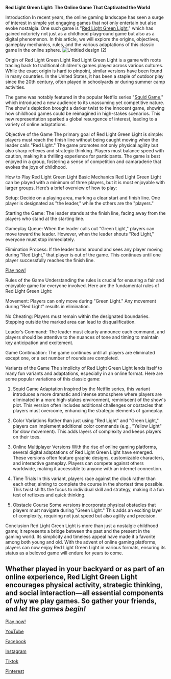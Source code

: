 **Red Light Green Light: The Online Game That Captivated the World**

Introduction
In recent years, the online gaming landscape has seen a surge of interest in simple yet engaging games that not only entertain but also evoke nostalgia. One such game is "[Red Light Green Light](https://redlight-greenlight.io/)," which has gained notoriety not just as a childhood playground game but also as a digital phenomenon. In this article, we will explore the origins, objectives, gameplay mechanics, rules, and the various adaptations of this classic game in the online sphere.
![Untitled design (2)](https://github.com/user-attachments/assets/1b73fc71-4844-418a-98a9-7559adc7a9e2)


Origin of Red Light Green Light
Red Light Green Light is a game with roots tracing back to traditional children's games played across various cultures. While the exact origin is hard to pinpoint, similar versions have been found in many countries. In the United States, it has been a staple of outdoor play since the 20th century, often played in schoolyards or during summer camp activities.

The game was notably featured in the popular Netflix series "[Squid Game](https://redlight-greenlight.io/squid-game.games)," which introduced a new audience to its unassuming yet competitive nature. The show's depiction brought a darker twist to the innocent game, showing how childhood games could be reimagined in high-stakes scenarios. This new representation sparked a global resurgence of interest, leading to a variety of online adaptations.

Objective of the Game
The primary goal of Red Light Green Light is simple: players must reach the finish line without being caught moving when the leader calls "Red Light." The game promotes not only physical agility but also sharp reflexes and strategic thinking. Players must balance speed with caution, making it a thrilling experience for participants. The game is best enjoyed in a group, fostering a sense of competition and camaraderie that evokes the joys of childhood.

How to Play Red Light Green Light
Basic Mechanics
Red Light Green Light can be played with a minimum of three players, but it is most enjoyable with larger groups. Here’s a brief overview of how to play:

Setup: Decide on a playing area, marking a clear start and finish line. One player is designated as "the leader," while the others are the "players."

Starting the Game: The leader stands at the finish line, facing away from the players who stand at the starting line.

Gameplay Queue: When the leader calls out "Green Light," players can move toward the leader. However, when the leader shouts "Red Light," everyone must stop immediately.

Elimination Process: If the leader turns around and sees any player moving during "Red Light," that player is out of the game. This continues until one player successfully reaches the finish line.

[Play now!](https://redlight-greenlight.io/)

Rules of the Game
Understanding the rules is crucial for ensuring a fair and enjoyable game for everyone involved. Here are the fundamental rules of Red Light Green Light:

Movement: Players can only move during "Green Light." Any movement during "Red Light" results in elimination.

No Cheating: Players must remain within the designated boundaries. Stepping outside the marked area can lead to disqualification.

Leader’s Command: The leader must clearly announce each command, and players should be attentive to the nuances of tone and timing to maintain key anticipation and excitement.

Game Continuation: The game continues until all players are eliminated except one, or a set number of rounds are completed.

Variants of the Game
The simplicity of Red Light Green Light lends itself to many fun variants and adaptations, especially in an online format. Here are some popular variations of this classic game:

1. Squid Game Adaptation
Inspired by the Netflix series, this variant introduces a more dramatic and intense atmosphere where players are eliminated in a more high-stakes environment, reminiscent of the show's plot. This version often includes additional challenges or obstacles that players must overcome, enhancing the strategic elements of gameplay.

2. Color Variations
Rather than just using "Red Light" and "Green Light," players can implement additional color commands (e.g., "Yellow Light" for slow movement). This adds layers of complexity and keeps players on their toes.

3. Online Multiplayer Versions
With the rise of online gaming platforms, several digital adaptations of Red Light Green Light have emerged. These versions often feature graphic designs, customizable characters, and interactive gameplay. Players can compete against others worldwide, making it accessible to anyone with an internet connection.

4. Time Trials
In this variant, players race against the clock rather than each other, aiming to complete the course in the shortest time possible. This twist shifts the focus to individual skill and strategy, making it a fun test of reflexes and quick thinking.

5. Obstacle Course
Some versions incorporate physical obstacles that players must navigate during "Green Light." This adds an exciting layer of complexity, requiring not just speed but also agility and precision.

Conclusion
Red Light Green Light is more than just a nostalgic childhood game; it represents a bridge between the past and the present in the gaming world. Its simplicity and timeless appeal have made it a favorite among both young and old. With the advent of online gaming platforms, players can now enjoy Red Light Green Light in various formats, ensuring its status as a beloved game will endure for years to come.

Whether played in your backyard or as part of an online experience, Red Light Green Light encourages physical activity, strategic thinking, and social interaction—all essential components of why we play games. 
So gather your friends, and **_let the games begin!_**
---
[Play now!](https://redlight-greenlight.io/)

[YouTube](https://www.youtube.com/@red-light-greenlight/)

[Facebook](https://www.facebook.com/redlightgreenlight.io/)

[Instagram](https://www.instagram.com/red.light_greenlight/)

[Tiktok](https://www.tiktok.com/@red_light.green_light/)

[Pinterest](https://www.pinterest.com/red_light_green_light/)



